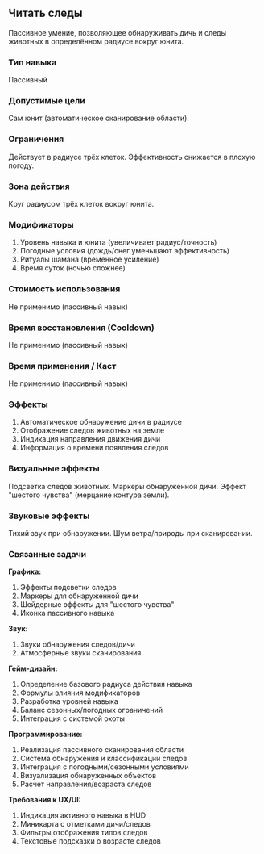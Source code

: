 ## Читать следы

Пассивное умение, позволяющее обнаруживать дичь и следы животных в определённом радиусе вокруг юнита.

### Тип навыка
Пассивный

### Допустимые цели
Сам юнит (автоматическое сканирование области).

### Ограничения
Действует в радиусе трёх клеток. Эффективность снижается в плохую погоду. 

### Зона действия
Круг радиусом трёх клеток вокруг юнита.

### Модификаторы
1. Уровень навыка и юнита (увеличивает радиус/точность)
2. Погодные условия (дождь/снег уменьшают эффективность)
3. Ритуалы шамана (временное усиление)
4. Время суток (ночью сложнее)

### Стоимость использования
Не применимо (пассивный навык)

### Время восстановления (Cooldown)
Не применимо (пассивный навык)

### Время применения / Каст
Не применимо (пассивный навык)

### Эффекты
1. Автоматическое обнаружение дичи в радиусе
2. Отображение следов животных на земле
3. Индикация направления движения дичи
4. Информация о времени появления следов

### Визуальные эффекты
Подсветка следов животных. Маркеры обнаруженной дичи. Эффект "шестого чувства" (мерцание контура земли).

### Звуковые эффекты
Тихий звук при обнаружении. Шум ветра/природы при сканировании.

### Связанные задачи

**Графика:**
1. Эффекты подсветки следов
2. Маркеры для обнаруженной дичи
3. Шейдерные эффекты для "шестого чувства"
4. Иконка пассивного навыка

**Звук:**
1. Звуки обнаружения следов/дичи
2. Атмосферные звуки сканирования

**Гейм-дизайн:**
1. Определение базового радиуса действия навыка
2. Формулы влияния модификаторов
3. Разработка уровней навыка
4. Баланс сезонных/погодных ограничений
5. Интеграция с системой охоты

**Программирование:**
1. Реализация пассивного сканирования области
2. Система обнаружения и классификации следов
3. Интеграция с погодными/сезонными условиями
4. Визуализация обнаруженных объектов
5. Расчет направления/возраста следов

**Требования к UX/UI:**
1. Индикация активного навыка в HUD
2. Миникарта с отметками дичи/следов
3. Фильтры отображения типов следов
4. Текстовые подсказки о возрасте следов
